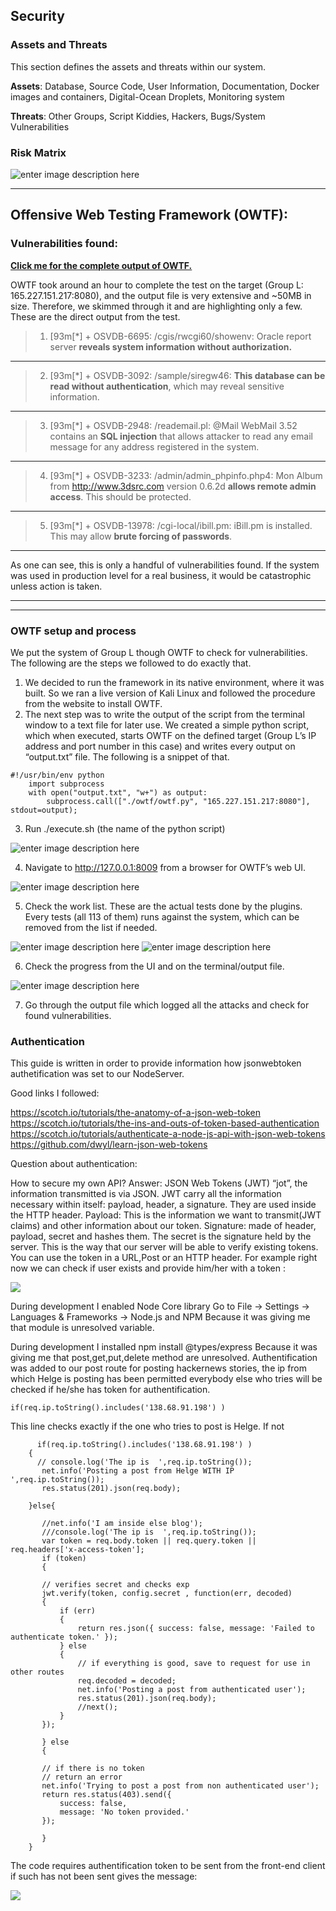 Security
--------

### Assets and Threats
This section defines the assets and threats within our system.

**Assets**: Database, Source Code, User Information, Documentation, Docker images and containers, Digital-Ocean Droplets, Monitoring system

**Threats**: Other Groups, Script Kiddies, Hackers, Bugs/System Vulnerabilities


### Risk Matrix
![enter image description here](https://lh3.googleusercontent.com/oqTnT9v9qdlU2jOdfZreQq0TlsoYy4wfXTTEV5zRQyVjIlm22SXz_5M0snEOaFpG6Q86kyysH7uyMQ=s0 "Screenshot from 2017-11-29 17-09-52.png")



----------

## Offensive Web Testing Framework (OWTF):

### Vulnerabilities found:
[**Click me for the complete output of OWTF.**](https://drive.google.com/file/d/1qytd1t8xqFAMeaxGFue2bNDPJxReRZTF/view?usp=sharing)

OWTF took around an hour to complete the test on the target (Group L: 165.227.151.217:8080), and the output file is very extensive and ~50MB in size. Therefore, we skimmed through it and are highlighting only a few. These are the direct output from the test.

> 1.  [93m[*] + OSVDB-6695: /cgis/rwcgi60/showenv: Oracle report server **reveals system information without authorization.**
> 


----------


> 2. [93m[*] + OSVDB-3092: /sample/siregw46: **This database can be read without authentication**, which may reveal sensitive information.


----------


> 3. [93m[*] + OSVDB-2948: /reademail.pl: @Mail WebMail 3.52 contains an **SQL injection** that allows attacker to read any email message for any address registered in the system.


----------
> 4. [93m[*] + OSVDB-3233: /admin/admin_phpinfo.php4: Mon Album from http://www.3dsrc.com version 0.6.2d **allows remote admin access**. This should be protected.
> 


----------
> 5. [93m[*] + OSVDB-13978: /cgi-local/ibill.pm: iBill.pm is installed. This may allow **brute forcing of passwords**.


----------


As one can see, this is only a handful of vulnerabilities found. If the system was used in production level for a real business, it would be catastrophic unless action is taken.


----------


----------


### OWTF setup and process

We put the system of Group L though OWTF to check for vulnerabilities.
The following are the steps we followed to do exactly that.

1. We decided to run the framework in its native environment, where it was built. So we ran a live version of Kali Linux and followed the procedure from the website to install OWTF.
2. The next step was to write the output of the script from the terminal window to a text file for later use. We created a simple python script, which when executed, starts OWTF on the defined target (Group L’s IP address and port number in this case) and writes every output on “output.txt” file. The following is a snippet of that.
```
#!/usr/bin/env python
    import subprocess
    with open("output.txt", "w+") as output:
        subprocess.call(["./owtf/owtf.py", "165.227.151.217:8080"], stdout=output);
```

3. Run ./execute.sh (the name of the python script)

![enter image description here](https://lh3.googleusercontent.com/2HvHN4D9yeaUTXWgeLlhAFpXhrNzEuZlNi_UFJTDli8kbBXg3NrZQ8f3-vNJc70kGYcrryr3gcnNaA=s0 "1 Execute.png")

4. Navigate to http://127.0.0.1:8009 from a browser for OWTF’s web UI.

![enter image description here](https://lh3.googleusercontent.com/uo7wadP1xfWJeHZJq0l34TTf7oyc-OaPqeLHFu1S-RCrBy4w8EFFe0uD4RrO9T0zwtbVtiG5TLQqwg=s0 "2 UI.png")

5. Check the work list. These are the actual tests done by the plugins. Every tests (all 113 of them) runs against the system, which can be removed from the list if needed.

![enter image description here](https://lh3.googleusercontent.com/VeYUf1zUuM8vkbUQKLjLEO209XEKKXVGDUzVqWpKIMr5qqHFnhIFlMToa8hbYWNQCneOR6yJOspDNA=s0 "3 1 List O fplugins.png")
![enter image description here](https://lh3.googleusercontent.com/BnXkEHd8WUREzc-3XuGBeZCzyhnY8oXcMWecZ29O3b0fkqumlyMKvx_fWXm__tHiWqIEoosDgkrN6A=s0 "3 2 list.png")

6. Check the progress from the UI and on the terminal/output file.

![enter image description here](https://lh3.googleusercontent.com/JaK4N9hprii_WCGLZ9LoV9SptLohBgn9zZSEOmH7qar8hKKXeyEI5gf7lTmpTUvLsets4xsJoFkvmA=s0 "4 Output.png")

7. Go through the output file which logged all the attacks and check for found vulnerabilities.



### Authentication

This guide is written in order to provide information how jsonwebtoken authetification was set to our NodeServer.

Good links I followed:

https://scotch.io/tutorials/the-anatomy-of-a-json-web-token
https://scotch.io/tutorials/the-ins-and-outs-of-token-based-authentication
https://scotch.io/tutorials/authenticate-a-node-js-api-with-json-web-tokens
https://github.com/dwyl/learn-json-web-tokens


Question about authentication:

How to secure my own API?
Answer:
JSON Web Tokens (JWT) “jot”, the information transmitted is via JSON. JWT carry all the information necessary within itself: payload, header, a signature. They are used inside the HTTP header.
Payload: This is the information we want to transmit(JWT claims) and other information about our token. 
Signature: made of header, payload, secret and hashes them. The secret is the signature held by the server. This is the way that our server will be able to verify existing tokens. You can use the token in a URL,Post or an HTTP header.
For example right now we can check if user exists and provide him/her with a token  :

![](https://github.com/shrestaz/TechNews-LSD/blob/master/requesttoken.png)

During development I enabled Node Core library
Go to File -> Settings -> Languages & Frameworks -> Node.js and NPM
Because it was giving me that module is unresolved variable.

During development I installed npm install @types/express
Because it was giving me that post,get,put,delete method are unresolved.
Authentification was added to our post route for posting hackernews stories, the ip from which Helge is posting has been permitted everybody else who tries will be checked if he/she has token for authentification.

`if(req.ip.toString().includes('138.68.91.198') )`

This line checks exactly if the one who tries to post is Helge. If not 

```
      if(req.ip.toString().includes('138.68.91.198') )
    {
      // console.log('The ip is  ',req.ip.toString());
       net.info('Posting a post from Helge WITH IP ',req.ip.toString());
       res.status(201).json(req.body);

    }else{

       //net.info('I am inside else blog');
       ///console.log('The ip is  ',req.ip.toString());
       var token = req.body.token || req.query.token || req.headers['x-access-token'];
       if (token)
       {

       // verifies secret and checks exp
       jwt.verify(token, config.secret , function(err, decoded)
       {
           if (err)
           {
               return res.json({ success: false, message: 'Failed to authenticate token.' });
           } else
           {
               // if everything is good, save to request for use in other routes
               req.decoded = decoded;
               net.info('Posting a post from authenticated user');
               res.status(201).json(req.body);
               //next();
           }
       });

       } else
       {

       // if there is no token
       // return an error
       net.info('Trying to post a post from non authenticated user');
       return res.status(403).send({
           success: false,
           message: 'No token provided.'
       });

       }
    }
```



The code requires authentification token to be sent from the front-end client if such has not been sent gives the message:

![](https://github.com/shrestaz/TechNews-LSD/blob/master/secureroute.png)
